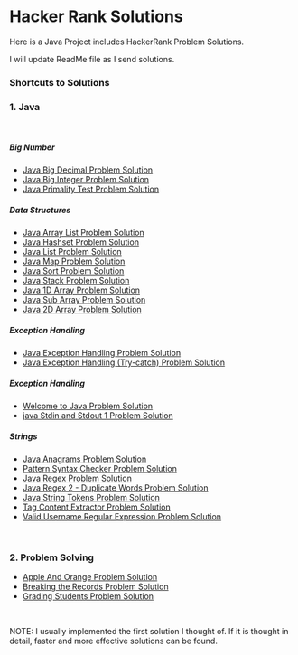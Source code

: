 # Hacker Rank Solutions
Here is a Java Project includes HackerRank Problem Solutions.

I will update ReadMe file as I send solutions.

### Shortcuts to Solutions
### 1. Java
<br>

##### Big Number
- [Java Big Decimal Problem Solution](https://github.com/alperderya/HackerRankSolutions/blob/master/src/com/aderya/hackerrank/java/BigNumber/bigdecimal/Solution.java)
- [Java Big Integer Problem Solution](https://github.com/alperderya/HackerRankSolutions/blob/master/src/com/aderya/hackerrank/java/BigNumber/biginteger/Solution.java)
- [Java Primality Test Problem Solution](https://github.com/alperderya/HackerRankSolutions/blob/master/src/com/aderya/hackerrank/java/BigNumber/primalitytest/Solution.java)
##### Data Structures
- [Java Array List Problem Solution](https://github.com/alperderya/HackerRankSolutions/blob/master/src/com/aderya/hackerrank/java/DataStructures/arraylist/Solution.java)
- [Java Hashset Problem Solution](https://github.com/alperderya/HackerRankSolutions/blob/master/src/com/aderya/hackerrank/java/DataStructures/javahashset/Solution.java)
- [Java List Problem Solution](https://github.com/alperderya/HackerRankSolutions/blob/master/src/com/aderya/hackerrank/java/DataStructures/javalist/Solution.java)
- [Java Map Problem Solution](https://github.com/alperderya/HackerRankSolutions/blob/master/src/com/aderya/hackerrank/java/DataStructures/javamap/Solution.java)
- [Java Sort Problem Solution](https://github.com/alperderya/HackerRankSolutions/blob/master/src/com/aderya/hackerrank/java/DataStructures/javasort/Solution.java)
- [Java Stack Problem Solution](https://github.com/alperderya/HackerRankSolutions/blob/master/src/com/aderya/hackerrank/java/DataStructures/javastack/Solution.java)
- [Java 1D Array Problem Solution](https://github.com/alperderya/HackerRankSolutions/blob/master/src/com/aderya/hackerrank/java/DataStructures/onedarray/Solution.java)
- [Java Sub Array Problem Solution](https://github.com/alperderya/HackerRankSolutions/blob/master/src/com/aderya/hackerrank/java/DataStructures/subarray/Solution.java)
- [Java 2D Array Problem Solution](https://github.com/alperderya/HackerRankSolutions/blob/master/src/com/aderya/hackerrank/java/DataStructures/twodarray/Solution.java)
##### Exception Handling
- [Java Exception Handling Problem Solution](https://github.com/alperderya/HackerRankSolutions/blob/master/src/com/aderya/hackerrank/java/ExceptionHandling/exceptionhandling_/Solution.java)
- [Java Exception Handling (Try-catch) Problem Solution](https://github.com/alperderya/HackerRankSolutions/blob/master/src/com/aderya/hackerrank/java/ExceptionHandling/trycatch/Solution.java)
##### Exception Handling
- [Welcome to Java Problem Solution](https://github.com/alperderya/HackerRankSolutions/blob/master/src/com/aderya/hackerrank/java/Introduction/stdinandstdout1/Solution.java)
- [java Stdin and Stdout 1 Problem Solution](https://github.com/alperderya/HackerRankSolutions/blob/master/src/com/aderya/hackerrank/java/Introduction/welcometojava/Solution.java)
##### Strings
- [Java Anagrams Problem Solution](https://github.com/alperderya/HackerRankSolutions/blob/master/src/com/aderya/hackerrank/java/Strings/anagrams/Solution.java)
- [Pattern Syntax Checker Problem Solution](https://github.com/alperderya/HackerRankSolutions/blob/master/src/com/aderya/hackerrank/java/Strings/patternsyntaxchecker/Solution.java)
- [Java Regex Problem Solution](https://github.com/alperderya/HackerRankSolutions/blob/master/src/com/aderya/hackerrank/java/Strings/regex/Solution.java)
- [Java Regex 2 - Duplicate Words Problem Solution](https://github.com/alperderya/HackerRankSolutions/blob/master/src/com/aderya/hackerrank/java/Strings/regex2duplicatewords/Solution.java)
- [Java String Tokens Problem Solution](https://github.com/alperderya/HackerRankSolutions/blob/master/src/com/aderya/hackerrank/java/Strings/stringtokens/Solution.java)
- [Tag Content Extractor Problem Solution](https://github.com/alperderya/HackerRankSolutions/blob/master/src/com/aderya/hackerrank/java/Strings/tagcontentextractor/Solution.java)
- [Valid Username Regular Expression Problem Solution](https://github.com/alperderya/HackerRankSolutions/blob/master/src/com/aderya/hackerrank/java/Strings/validusernameregex/Solution.java)

<br>

### 2. Problem Solving
- [Apple And Orange Problem Solution](https://github.com/alperderya/HackerRankSolutions/blob/master/src/com/aderya/hackerrank/problemsolving/appleandorange/Solution.java)
- [Breaking the Records Problem Solution](https://github.com/alperderya/HackerRankSolutions/blob/master/src/com/aderya/hackerrank/problemsolving/breakingtherecords/Solution.java)
- [Grading Students Problem Solution](https://github.com/alperderya/HackerRankSolutions/blob/master/src/com/aderya/hackerrank/problemsolving/gradingstudents/Solution.java)

<br>

NOTE: I usually implemented the first solution I thought of. If it is thought in detail, faster and more effective solutions can be found. 
